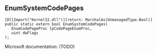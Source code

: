 ## EnumSystemCodePages

```
[DllImport("Kernel32.dll")][return: MarshalAs(UnmanagedType.Bool)]
public static extern bool EnumSystemCodePages(
   EnumCodePageProc lpCodePageEnumProc,
   uint dwFlags
);
```

Microsoft documentation: (TODO)
